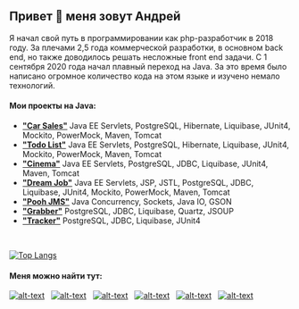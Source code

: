 ## Привет 👋 меня зовут Андрей
<p>Я начал свой путь в программировании как php-разработчик в 2018 году. За плечами 2,5 года коммерческой разработки, в основном back end, но также доводилось решать несложные front end задачи. С 1 сентября 2020 года начал плавный переход на Java. За это время было написано огромное количество кода на этом языке и изучено немало технологий.</p>
<h4>Мои проекты на Java:</h4>
<ul>
  <li><strong><a href="https://github.com/ReyBos/job4j_cars">"Car Sales"</a></strong> Java EE Servlets, PostgreSQL, Hibernate, Liquibase, JUnit4, Mockito, PowerMock, Maven, Tomcat</li>
  <li><strong><a href="https://github.com/ReyBos/job4j_todo">"Todo List"</a></strong> Java EE Servlets, PostgreSQL, Hibernate, Liquibase, JUnit4, Mockito, PowerMock, Maven, Tomcat</li>
  <li><strong><a href="https://github.com/ReyBos/job4j_cinema">"Cinema"</a></strong> Java EE Servlets, PostgreSQL, JDBC, Liquibase, JUnit4, Maven, Tomcat</li>
  <li><strong><a href="https://github.com/ReyBos/job4j_dreamjob">"Dream Job"</a></strong> Java EE Servlets, JSP, JSTL, PostgreSQL, JDBC, Liquibase, JUnit4, Mockito, PowerMock, Maven, Tomcat</li>
  <li><strong><a href="https://github.com/ReyBos/job4j_pooh">"Pooh JMS"</a></strong> Java Concurrency, Sockets, Java IO, GSON</li>
  <li><strong><a href="https://github.com/ReyBos/job4j_grabber">"Grabber"</a></strong> PostgreSQL, JDBC, Liquibase, Quartz, JSOUP</li>
  <li><strong><a href="https://github.com/ReyBos/job4j_tracker">"Tracker"</a></strong> PostgreSQL, JDBC, Liquibase, JUnit4</li>
  <!-- <li><strong><a href=""></a></strong></li> -->
</ul>

<br>

[![Top Langs](https://github-readme-stats.vercel.app/api/top-langs/?username=reybos&hide=css&layout=compact)](https://github.com/anuraghazra/github-readme-stats)

<h4>Меня можно найти тут:</h4>

[![alt-text](https://img.shields.io/badge/-linkedin-283e4a?style=flat&logo=linkedin&logoColor=white)](https://www.linkedin.com/in/reybos/)&nbsp;&nbsp;
[![alt-text](https://img.shields.io/badge/-LeetCode-FFA116?style=flat&logo=LeetCode&logoColor=black)](https://leetcode.com/reybos/)&nbsp;&nbsp;
[![alt-text](https://img.shields.io/badge/-telegram-grey?style=flat&logo=telegram&logoColor=white)](https://t.me/reybos)&nbsp;&nbsp;
[![alt-text](https://img.shields.io/badge/@%20email-005FED?style=flat&logo=mail&logoColor=white)](mailto:andreybosiy@yandex.ru)&nbsp;&nbsp;
[![alt-text](https://img.shields.io/badge/-ВКонтакте-blue?style=flat&logo=vk&logoColor=white  "vk.com")](https://vk.com/reybos)&nbsp;&nbsp;
[![alt-text](https://img.shields.io/badge/-instagram-E4405F?style=flat&logo=instagram&logoColor=white)](https://www.instagram.com/andreybossiy)&nbsp;&nbsp;
